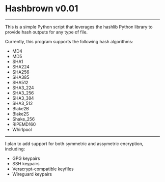 # Hashbrown v0.01

***

This is a simple Python script that leverages the hashlib Python library to provide hash outputs for any type of file. 

Currently, this program supports the following hash algorithms: 

* MD4
* MD5
* SHA1
* SHA224
* SHA256
* SHA385
* SHA512
* SHA3_224
* SHA3_256
* SHA3_384
* SHA3_512
* Blake2B
* Blake2S
* Shake_256
* RIPEMD160
* Whirlpool 

***

I plan to add support for both symmetric and assymetric encryption, including:

* GPG keypairs
* SSH keypairs
* Veracrypt-compatible keyfiles
* Wireguard keypairs

